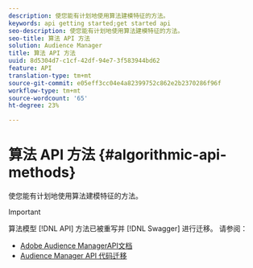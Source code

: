 ```yaml
---
description: 使您能有计划地使用算法建模特征的方法。
keywords: api getting started;get started api
seo-description: 使您能有计划地使用算法建模特征的方法。
seo-title: 算法 API 方法
solution: Audience Manager
title: 算法 API 方法
uuid: 8d5304d7-c1cf-42df-94e7-3f583944bd62
feature: API
translation-type: tm+mt
source-git-commit: e05eff3cc04e4a82399752c862e2b2370286f96f
workflow-type: tm+mt
source-wordcount: '65'
ht-degree: 23%

---
```



# 算法 API 方法 {#algorithmic-api-methods}

使您能有计划地使用算法建模特征的方法。

>[!IMPORTANT]
>
>算法模型 [!DNL API] 方法已被重写并 [!DNL Swagger] 进行迁移。 请参阅：
>
>* [Adobe Audience ManagerAPI文档](https://bank.demdex.com/portal/swagger/index.html)
>* [Audience Manager API 代码迁移](../../api/api-swagger-migration.md)